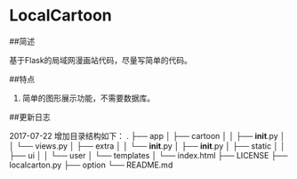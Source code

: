 # LocalCartoon

##简述

基于Flask的局域网漫画站代码，尽量写简单的代码。

##特点

1. 简单的图形展示功能，不需要数据库。



##更新日志

2017-07-22 增加目录结构如下：
.
├── app
│   ├── cartoon
│   │   ├── __init__.py
│   │   └── views.py
│   ├── extra
│   │   └── __init__.py
│   ├── __init__.py
│   ├── static
│   │   ├── ui
│   │   └── user
│   └── templates
│   └── index.html
├── LICENSE
├── localcarton.py
├── option
└── README.md


